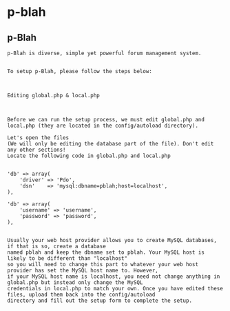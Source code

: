 # p-blah
p-Blah
---------------------------------------

    p-Blah is diverse, simple yet powerful forum management system.


    To setup p-Blah, please follow the steps below:



    Editing global.php & local.php



    Before we can run the setup process, we must edit global.php and local.php (they are located in the config/autoload directory).

    Let's open the files
    (We will only be editing the database part of the file). Don't edit any other sections!
    Locate the following code in global.php and local.php


    'db' => array(
        'driver' => 'Pdo',
        'dsn'    => 'mysql:dbname=pblah;host=localhost',
    ),

    'db' => array(
        'username' => 'username',
        'password' => 'password',
    ),


    Usually your web host provider allows you to create MySQL databases, if that is so, create a database
    named pblah and keep the dbname set to pblah. Your MySQL host is likely to be different than "localhost"
    so you will need to change this part to whatever your web host provider has set the MySQL host name to. However,
    if your MySQL host name is localhost, you need not change anything in global.php but instead only change the MySQL
    credentials in local.php to match your own. Once you have edited these files, upload them back into the config/autoload
    directory and fill out the setup form to complete the setup.
